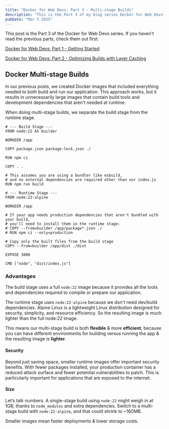```yaml
---
title: "Docker for Web Devs: Part 3 - Multi-stage Builds"
description: "This is the Part 3 of my blog series Docker for Web Devs"
pubDate: "Mar 5 2025"
---
```


This post is the Part 3 of the Docker for Web Devs series. If you haven't read the previous parts, check them out first:

[Docker for Web Devs: Part 1 - Getting Started](/blog/docker-for-webdevs-part-1/)

[Docker for Web Devs: Part 2 - Optimizing Builds with Layer Caching](/blog/docker-for-webdevs-part-2/)

## Docker Multi-stage Builds

In our previous posts, we created Docker images that included everything needed to both build and run our application. This approach works, but it results in unnecessarily large images that contain build tools and development dependencies that aren't needed at runtime.

When doing multi-stage builds, we separate the build stage from the runtime stage.

```docker
# --- Build Stage ---
FROM node:22 AS builder

WORKDIR /app

COPY package.json package-lock.json ./

RUN npm ci

COPY . .

# This assumes you are using a bundler like esbuild, 
# and no external dependencies are required other than our index.js
RUN npm run build

# --- Runtime Stage ---
FROM node:22-alpine

WORKDIR /app

# If your app needs production dependencies that aren't bundled with your build,
# you'll need to install them in the runtime stage:
# COPY --from=builder /app/package*.json ./
# RUN npm ci --only=production

# Copy only the built files from the build stage
COPY --from=builder /app/dist ./dist

EXPOSE 3000

CMD ["node", "dist/index.js"]
```

### Advantages

The build stage uses a full `node:22` image because it provides all the tools and dependencies required to compile or prepare our application. 

The runtime stage uses `node:22-alpine` because we don't need dev/build dependencies. Alpine Linux is a lightweight Linux distribution designed for security, simplicity, and resource efficiency. So the resulting image is much lighter than the full node:22 image.

This means our multi-stage build is both **flexible** & more **efficient**, because you can have different environments for building versus running the app & the resulting image is **lighter**.

#### Security
Beyond just saving space, smaller runtime images offer important security benefits. With fewer packages installed, your production container has a reduced attack surface and fewer potential vulnerabilities to patch. This is particularly important for applications that are exposed to the internet.

#### Size
Let’s talk numbers. A single-stage build using `node:22` might weigh in at 1GB, thanks to `node_modules` and extra dependencies. Switch to a multi-stage build with `node:22-alpine`, and that could shrink to ~160MB. 

Smaller images mean faster deployments & lower storage costs.


